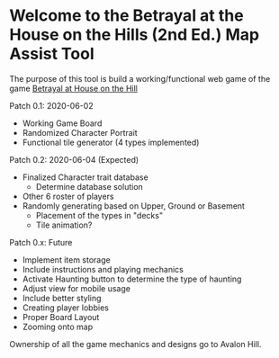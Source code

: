 # Welcome to the Betrayal at the House on the Hills (2nd Ed.) Map Assist Tool
The purpose of this tool is build a working/functional web game of the game [Betrayal at House on the Hill](https://avalonhill.wizards.com/avalon-hill-betrayal-house-hill)

Patch 0.1: 2020-06-02
- Working Game Board
- Randomized Character Portrait
- Functional tile generator (4 types implemented)

Patch 0.2: 2020-06-04 (Expected)
- Finalized Character trait database
  - Determine database solution
- Other 6 roster of players
- Randomly generating based on Upper, Ground or Basement
  - Placement of the types in "decks"
  - Tile animation?

Patch 0.x: Future
- Implement item storage 
- Include instructions and playing mechanics
- Activate Haunting button to determine the type of haunting
- Adjust view for mobile usage
- Include better styling
- Creating player lobbies
- Proper Board Layout
- Zooming onto map

Ownership of all the game mechanics and designs go to Avalon Hill.
